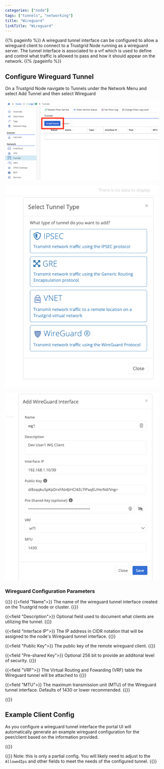 ```yaml
---
categories: ["node"]
tags: ["tunnels", "networking"]
title: "Wireguard"
linkTitle: "Wireguard"
---
```



{{% pageinfo %}}
A wireguard tunnel interface can be configured to allow a wireguard client to connect to a Trustgrid Node running as a wireguard server. 
The tunnel interface is associated to a vrf which is used to define and control what traffic is allowed to pass and how it should appear on the network.
{{% /pageinfo %}}

## Configure Wireguard Tunnel
On a Trustgrid Node navigate to Tunnels under the Network Menu and select Add Tunnel and then select Wireguard

![img](add_tunnel.png)

![img](add_wireguard.png)

![img](wireguard.png)

### Wireguard Configuration Parameters

{{<fields>}}
{{<field "Name">}}
The name of the wireguard tunnel interface created on the Trustgrid node or cluster.
{{</field>}}

{{<field "Description">}}
Optional field used to document what clients are utilizing the tunnel.
{{</field>}}

{{<field "Interface IP">}}
The IP address in CIDR notation that will be assigned to the node's Wireguard tunnel interface.
{{</field>}}

{{<field "Public Key">}} 
The public key of the remote wireguard client.
{{</field>}}

{{<field "Pre-shared Key">}}
Optional 256 bit to provide an additonal level of security.
{{</field>}}

{{<field "VRF">}}
The Virtual Routing and Fowarding (VRF) table the Wireguard tunnel will be attached to
{{</field>}}

{{<field "MTU">}}
The maximum transmission unit (MTU) of the Wireguard tunnel interface.  Defaults of 1430 or lower recommended.
{{</field>}}

{{</fields>}}

## Example Client Config
As you configure a wireguard tunnel interface the portal UI will automatically generate an example wireguard configuration for the peer/client based on the information provided.

{{<tgimg src="wireguard-tunnel-example-config.png" width="90%" caption="Example Wireguard client config">}}

{{<alert color="info">}} Note: this is only a partial config. You will likely need to adjust to the `AllowedIps` and other fields to meet the needs of the configured tunnel.
{{</alert>}}

